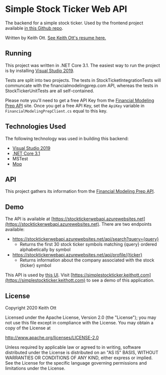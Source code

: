 # Simple Stock Ticker Web API

The backend for a simple stock ticker.  Used by the frontend project available [in this Github repo](https://github.com/ducttape12/StockTickerUI).

Written by Keith Ott.  [See Keith Ott's resume here.](https://simplestockticker.keithott.com/ott-keith-resume-2020.pdf)

## Running

This project was written in .NET Core 3.1.  The easiest way to run the project is by installing [Visual Studio 2019](https://visualstudio.microsoft.com/vs/).

Tests are split into two projects.  The tests in StockTicketIntegrationTests will communcate with the financialmodelingprep.com API, whereas the tests in StockTickerUnitTests are all self-contained.

Please note you'll need to get a free API Key from the [Financial Modeling Prep API](https://financialmodelingprep.com/developer/docs/) site.  Once you get a free API Key, set the ```ApiKey``` variable in ```FinancialModelingPrepClient.cs``` equal to this key.

## Technologies Used

The following technology was used in building this backend:

* [Visual Studio 2019](https://visualstudio.microsoft.com/vs/)
* [.NET Core 3.1](https://dotnet.microsoft.com/)
* MSTest
* [Moq](https://github.com/moq/moq4)

## API

This project gathers its information from the [Financial Modeling Prep API](https://financialmodelingprep.com/developer/docs/).

## Demo

The API is available at [https://stocktickerwebapi.azurewebsites.net](https://stocktickerwebapi.azurewebsites.net).  There are two endpoints available:

* https://stocktickerwebapi.azurewebsites.net/api/search?query={query}
  * Returns the first 30 stock ticker symbols matching {query} ordered alphabetically by symbol
* https://stocktickerwebapi.azurewebsites.net/api/profile/{ticker}
  * Returns information about the company associated with the stock {ticker} symbol

This API is used by [this UI](https://github.com/ducttape12/StockTickerUI).  Visit [https://simplestockticker.keithott.com](https://simplestockticker.keithott.com) to see a demo of this application.

## License

Copyright 2020 Keith Ott

Licensed under the Apache License, Version 2.0 (the "License"); you may not use this file except in compliance with the License. You may obtain a copy of the License at

http://www.apache.org/licenses/LICENSE-2.0

Unless required by applicable law or agreed to in writing, software distributed under the License is distributed on an "AS IS" BASIS, WITHOUT WARRANTIES OR CONDITIONS OF ANY KIND, either express or implied. See the License for the specific language governing permissions and limitations under the License.